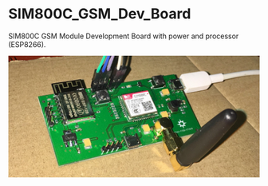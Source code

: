 # SIM800C_GSM_Dev_Board
SIM800C GSM Module Development Board with power and processor (ESP8266).  

![image](sim800c_gsm_dev_board.jpg)
